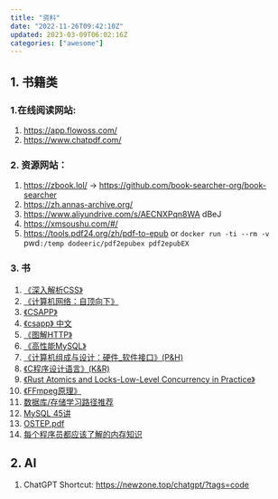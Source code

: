 ```yaml
---
title: "资料"
date: "2022-11-26T09:42:10Z"
updated: 2023-03-09T06:02:16Z
categories: ["awesome"]
---
```

## 1. 书籍类

### 1.在线阅读网站:

1. https://app.flowoss.com/
2. https://www.chatpdf.com/

### 2. 资源网站：

1. https://zbook.lol/ -> https://github.com/book-searcher-org/book-searcher
2. https://zh.annas-archive.org/
3. https://www.aliyundrive.com/s/AECNXPqn8WA dBeJ
4. https://xmsoushu.com/#/
5. https://tools.pdf24.org/zh/pdf-to-epub or `docker run -ti --rm -v `pwd`:/temp dodeeric/pdf2epubex pdf2epubEX`

### 3. 书

1. [《深入解析CSS》 ](https://github.com/fzdwx/fzdwx.github.io/releases/download/v1.0/css-in-depth.pdf)
3. [《计算机网络：自顶向下》](https://github.com/fzdwx/fzdwx.github.io/releases/download/v1.0/jiSuanJiWangluo-zdxx.pdf)
4. [《CSAPP》](https://github.com/fzdwx/fzdwx.github.io/releases/download/v1.0/csapp.pdf)
6. [《csapp》 中文](https://hansimov.gitbook.io/csapp/)
7. [《图解HTTP》](https://github.com/fzdwx/fzdwx.github.io/releases/download/v1.0/HTTP+.pdf)
8. [《高性能MySQL》](https://github.com/fzdwx/fzdwx.github.io/releases/download/v1.0/mysql.pdf)
9. [《计算机组成与设计：硬件_软件接口》(P&H)](https://github.com/fzdwx/fzdwx.github.io/releases/download/v1.0/p.h.pdf)
10. [《C程序设计语言》(K&R)](https://github.com/fzdwx/fzdwx.github.io/releases/download/v1.0/k.r.pdf)
11. [《Rust Atomics and Locks-Low-Level Concurrency in Practice》](https://marabos.nl/atomics/)
12.  [《FFmpeg原理》](https://ffmpeg.xianwaizhiyin.net/cover.html) 
13.  [数据库/存储学习路径推荐](https://www.v2ex.com/t/913147#reply5)
14. [MySQL 45讲](https://fanlv.fun/2020/08/01/mysql-45-lesson/)
15. [OSTEP.pdf](https://github.com/fzdwx/fzdwx.github.io/releases/download/v1.0/OSTEP.pdf)
16. [每个程序员都应该了解的内存知识](https://zhuanlan.zhihu.com/p/611133924)

## 2. AI

1. ChatGPT Shortcut: https://newzone.top/chatgpt/?tags=code